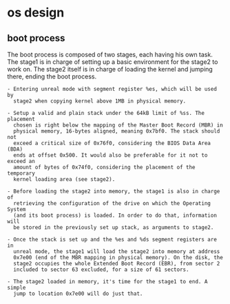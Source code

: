 # os design

## boot process

The boot process is composed of two stages, each having his own task. The
stage1 is in charge of setting up a basic environment for the stage2 to work
on. The stage2 itself is in charge of loading the kernel and jumping there,
ending the boot process.

    - Entering unreal mode with segment register %es, which will be used by
      stage2 when copying kernel above 1MB in physical memory.

    - Setup a valid and plain stack under the 64kB limit of %ss. The placement
      chosen is right below the mapping of the Master Boot Record (MBR) in
      physical memory, 16-bytes aligned, meaning 0x7bf0. The stack should not
      exceed a critical size of 0x76f0, considering the BIOS Data Area (BDA)
      ends at offset 0x500. It would also be preferable for it not to exceed an
      amount of bytes of 0x74f0, considering the placement of the temporary
      kernel loading area (see stage2).

    - Before loading the stage2 into memory, the stage1 is also in charge of
      retrieving the configuration of the drive on which the Operating System
      (and its boot process) is loaded. In order to do that, information will
      be stored in the previously set up stack, as arguments to stage2.

    - Once the stack is set up and the %es and %ds segment registers are in
      unreal mode, the stage1 will load the stage2 into memory at address
      0x7e00 (end of the MBR mapping in physical memory). On the disk, the
      stage2 occupies the whole Extended Boot Record (EBR), from sector 2
      included to sector 63 excluded, for a size of 61 sectors.

    - The stage2 loaded in memory, it's time for the stage1 to end. A simple
      jump to location 0x7e00 will do just that.
